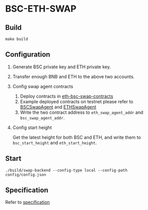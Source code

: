 # BSC-ETH-SWAP

## Build

```shell script
make build
```

## Configuration

1. Generate BSC private key and ETH private key.

2. Transfer enough BNB and ETH to the above two accounts.

3. Config swap agent contracts

   1. Deploy contracts in [eth-bsc-swap-contracts](https://github.com/bigman1208000/eth-bsc-swap-contracts)
   2. Example deployed contracts on testnet please refer to [BSCSwapAgent](https://testnet.bscscan.com/address/0xAd7a170188e9012358E7b1b1636d7DADF77eF4F9#code) and [ETHSwapAgent](https://rinkeby.etherscan.io/address/0xBFB0c13fb8A50E1E2219Ce71c44Ef7770ffCB2a8#code)
   3. Write the two contract address to `eth_swap_agent_addr` and `bsc_swap_agent_addr`.

4. Config start height
   
   Get the latest height for both BSC and ETH, and write them to `bsc_start_height` and `eth_start_height`.

## Start

```shell script
./build/swap-backend --config-type local --config-path config/config.json
```

## Specification

Refer to [specification](./docs/README.md)
